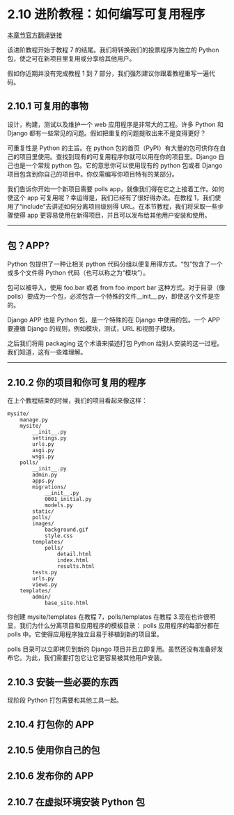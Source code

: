 # 2.10 进阶教程：如何编写可复用程序

[本章节官方翻译链接](https://docs.djangoproject.com/zh-hans/3.1/intro/reusable-apps/)

该进阶教程开始于教程 7 的结尾。我们将转换我们的投票程序为独立的 Python 包，使之可在新项目里复用或分享给其他用户。

假如你近期并没有完成教程 1 到 7 部分，我们强烈建议你跟着教程重写一遍代码。

## 2.10.1 可复用的事物

设计，构建，测试以及维护一个 web 应用程序是非常大的工程。许多 Python 和 Django 都有一些常见的问题。假如把重复的问题提取出来不是变得更好？

可重复性是 Python 的主旨。在 python 包的首页（PyPI）有大量的包可供你在自己的项目里使用。查找到现有的可复用程序你就可以用在你的项目里。Django 自己也是一个常规 python 包。它的意思你可以使用现有的 python 包或者 Django 项目包含到你自己的项目中。你仅需编写你项目特有的某部分。

我们告诉你开始一个新项目需要 polls app，就像我们得在它之上接着工作。如何使这个 app 可复用呢？幸运得是，我们已经有了很好得办法。在教程 1，我们使用了“include”去讲述如何分离项目级别得 URL。在本节教程，我们将采取一些步骤使得 app 更容易使用在新得项目，并且可以发布给其他用户安装和使用。

---

## **包？APP?**

Python 包提供了一种让相关 python 代码分组以便复用得方式。“包”包含了一个或多个文件得 Python 代码（也可以称之为“模块”）。

包可以被导入，使用 foo.bar 或者 from foo import bar 这种方式。对于目录（像 polls）要成为一个包，必须包含一个特殊的文件\_\_init\_\_.py，即使这个文件是空的。

Django APP 也是 Python 包，是一个特殊的在 Django 中使用的包。一个 APP 要遵循 Django 的规则，例如模块，测试，URL 和视图子模块。

之后我们将用 packaging 这个术语来描述打包 Python 给别人安装的这一过程。我们知道，这有一些难理解。

---

## 2.10.2 你的项目和你可复用的程序

在上个教程结束的时候，我们的项目看起来像这样：

```
mysite/
    manage.py
    mysite/
        __init__.py
        settings.py
        urls.py
        asgi.py
        wsgi.py
    polls/
        __init__.py
        admin.py
        apps.py
        migrations/
            __init__.py
            0001_initial.py
            models.py
        static/
        polls/
        images/
            background.gif
            style.css
        templates/
            polls/
                detail.html
                index.html
                results.html
        tests.py
        urls.py
        views.py
    templates/
        admin/
            base_site.html

```

你创建 mysite/templates 在教程 7，polls/templates 在教程 3.现在也许很明显，我们为什么分离项目和应用程序的模板目录： polls 应用程序的每部分都在 polls 中。它使得应用程序独立且易于移植到新的项目里。

polls 目录可以立即拷贝到新的 Django 项目并且立即复用。虽然还没有准备好发布它。为此，我们需要打包它让它更容易被其他用户安装。

## 2.10.3 安装一些必要的东西

现阶段 Python 打包需要和其他工具一起。

## 2.10.4 打包你的 APP

## 2.10.5 使用你自己的包

## 2.10.6 发布你的 APP

## 2.10.7 在虚拟环境安装 Python 包
